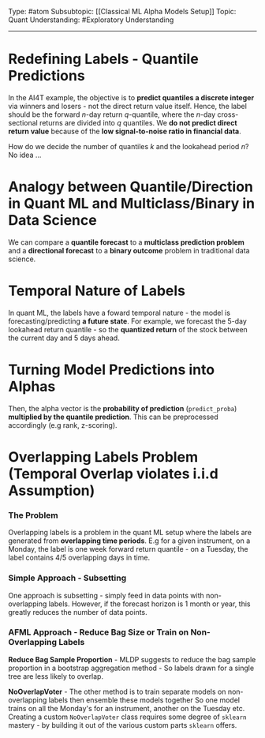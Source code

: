Type: #atom
Subsubtopic: [[Classical ML Alpha Models Setup]]
Topic: Quant 
Understanding: #Exploratory  Understanding

----
# Redefining Labels - Quantile Predictions
	
In the AI4T example, the objective is to **predict quantiles a discrete integer** via winners and losers - not the direct return value itself. Hence, the label should be the forward $n$-day return $q$-quantile, where the $n$-day cross-sectional returns are divided into $q$ quantiles.  We **do not predict direct return value** because of the **low signal-to-noise ratio in financial data**.

How do we decide the number of quantiles $k$ and the lookahead period $n$? No idea ...

# Analogy between Quantile/Direction in Quant ML and Multiclass/Binary in Data Science

We can compare a **quantile forecast** to a **multiclass prediction problem** and a **directional forecast** to a **binary outcome** problem in traditional data science.

# Temporal Nature of Labels

In quant ML, the labels have a foward temporal nature - the model is forecasting/predicting **a future state**. For example, we forecast the 5-day lookahead return quantile - so the **quantized return** of the stock between the current day and 5 days ahead.

# Turning Model Predictions into Alphas

Then, the alpha vector is the **probability of prediction** (`predict_proba`) **multiplied by the quantile prediction**. This can be preprocessed accordingly (e.g rank, z-scoring).

# Overlapping Labels Problem (Temporal Overlap violates i.i.d Assumption) 

### The Problem

Overlapping labels is a problem in the quant ML setup where the labels are generated from **overlapping time periods**. E.g for a given instrument, on a Monday, the label is one week forward return quantile - on a Tuesday, the label contains 4/5 overlapping days in time.

### Simple Approach - Subsetting

One approach is subsetting - simply feed in data points with non-overlapping labels. However, if the forecast horizon is 1 month or year, this greatly reduces the number of data points.

### AFML Approach - Reduce Bag Size or Train on Non-Overlapping Labels

**Reduce Bag Sample Proportion** - MLDP suggests to reduce the bag sample proportion in a bootstrap aggregation method - So labels drawn for a single tree are less likely to overlap.

**NoOverlapVoter**  - The other method is to train separate models on non-overlapping labels then ensemble these models together So one model trains on all the Monday's for an instrument, another on the Tuesday etc. Creating a custom `NoOverlapVoter` class requires some degree of `sklearn` mastery - by building it out of the various custom parts `sklearn` offers.
